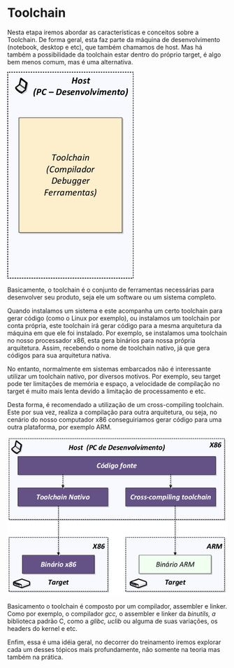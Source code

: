 # Toolchain

Nesta etapa iremos abordar as características e conceitos sobre a Toolchain. De forma geral, esta faz parte da máquina de desenvolvimento \(notebook, desktop e etc\), que também chamamos de host. Mas há também a possibilidade da toolchain estar dentro do próprio target, é algo bem menos comum, mas é uma alternativa.

![](../.gitbook/assets/image%20%286%29.png)

Basicamente, o toolchain é o conjunto de ferramentas necessárias para desenvolver seu produto, seja ele um software ou um sistema completo.

Quando instalamos um sistema e este acompanha um certo toolchain para gerar código \(como o Linux por exemplo\), ou instalamos um toolchain por conta própria, este toolchain irá gerar código para a mesma arquitetura da máquina em que ele foi instalado. Por exemplo, se instalamos uma toolchain no nosso processador x86, esta gera binários para nossa própria arquitetura. Assim, recebendo o nome de toolchain nativo, já que gera códigos para sua arquitetura nativa.

No entanto, normalmente em sistemas embarcados não é interessante utilizar um toolchain nativo, por diversos motivos. Por exemplo, seu target pode ter limitações de memória e espaço, a velocidade de compilação no target é muito mais lenta devido a limitação de processamento e etc.

Desta forma, é recomendado a utilização de um cross-compiling toolchain. Este por sua vez, realiza a compilação para outra arquitetura, ou seja, no cenário do nosso computador x86 conseguiriamos gerar código para uma outra plataforma, por exemplo ARM.

![](../.gitbook/assets/image%20%2816%29.png)

Basicamento o toolchain é composto por um compilador, assembler e linker. Como por exemplo, o compilador _gcc,_ o assembler e linker da _binutils, a_ biblioteca padrão C, como a _glibc, uclib_ ou alguma de suas variações, os headers do kernel e etc. 

Enfim, essa é uma idéia geral, no decorrer do treinamento iremos explorar cada um desses tópicos mais profundamente, não somente na teoria mas também na prática.

